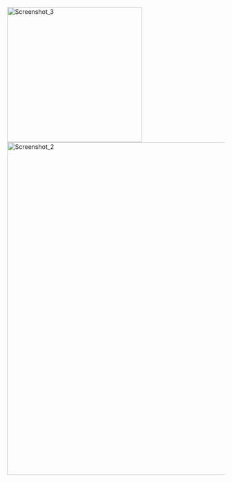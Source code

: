 <img width="312" alt="Screenshot_3" src="https://github.com/user-attachments/assets/ad66b83d-da19-42d6-8d85-d6efeb7cac47" />

<img width="769" alt="Screenshot_2" src="https://github.com/user-attachments/assets/ae03e93d-3297-4ff7-bd74-ec4ebc752d9c" />
